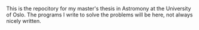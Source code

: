 This is the repocitory for my master's thesis in Astromony at the University of Oslo. 
The programs I write to solve the problems will be here, not always nicely written.
